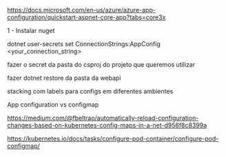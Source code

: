 https://docs.microsoft.com/en-us/azure/azure-app-configuration/quickstart-aspnet-core-app?tabs=core3x

1 - Instalar nuget 

dotnet user-secrets set ConnectionStrings:AppConfig <your_connection_string>

fazer o secret da pasta do csproj do projeto que queremos utilizar

fazer dotnet restore da pasta da webapi

stacking com labels para configs em diferentes ambientes

App configuration vs configmap

https://medium.com/@fbeltrao/automatically-reload-configuration-changes-based-on-kubernetes-config-maps-in-a-net-d956f8c8399a

https://kubernetes.io/docs/tasks/configure-pod-container/configure-pod-configmap/